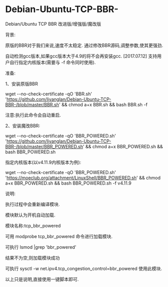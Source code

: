 # Debian-Ubuntu-TCP-BBR-
Debian/Ubuntu TCP BBR 改进版/增强版/魔改版


背景:

原版的BBR对于我们来说,速度不太稳定. 通过修改BBR源码,调整参数,使其更强劲.



自动检测gcc版本,如果gcc版本大于4.9的将不会再安装gcc. [2017.07.12] 支持用户自行指定内核版本(需要与 -f 命令同时使用).


准备:

1、安装原版BBR

wget --no-check-certificate -qO 'BBR.sh' 'https://github.com/liyanglan/Debian-Ubuntu-TCP-BBR-/blob/master/BBR.sh' && chmod a+x BBR.sh && bash BBR.sh -f


注意:执行此命令会自动重启.

2、安装魔改BBR:

wget --no-check-certificate -qO 'BBR_POWERED.sh' 'https://github.com/liyanglan/Debian-Ubuntu-TCP-BBR-/blob/master/BBR_POWERED.sh' && chmod a+x BBR_POWERED.sh && bash BBR_POWERED.sh


指定内核版本(以v4.11.9内核版本为例):

wget --no-check-certificate -qO 'BBR_POWERED.sh' 'https://moeclub.org/attachment/LinuxShell/BBR_POWERED.sh' && chmod a+x BBR_POWERED.sh && bash BBR_POWERED.sh -f v4.11.9







说明:

执行过程中会重新编译模块.

模块默认为开机自动加载.

模块名称:tcp_bbr_powered

可用 modprobe tcp_bbr_powered 命令进行加载模块.

可执行 lsmod |grep 'bbr_powered'

结果不为空,则加载模块成功

可执行 sysctl -w net.ipv4.tcp_congestion_control=bbr_powered 使用此模块.

以上只是说明,直接使用一键脚本即可.
